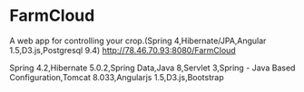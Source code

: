 # FarmCloud
A web app for controlling your crop.(Spring 4,Hibernate/JPA,Angular 1.5,D3.js,Postgresql 9.4) http://78.46.70.93:8080/FarmCloud 

Spring 4.2,Hibernate 5.0.2,Spring Data,Java 8,Servlet 3,Spring - Java Based Configuration,Tomcat 8.033,Angularjs 1.5,D3.js,Bootstrap


